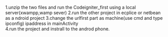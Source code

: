 
1.unzip the two files and run the Codeigniter_first using a local server(xwampp,wamp sever)
2.run the other project in ecplice or netbean as a ndroid project
3.change the urlfirst part as machine(use cmd and type ipconfig) ipaddress in mainActivity  
4.run the project and instrall to the androd phone.

